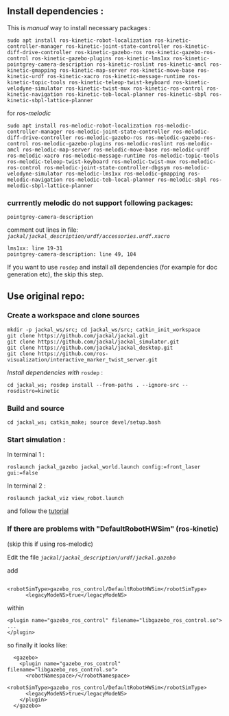 ## Install dependencies :

This is *manual* way to install necessary packages :
```
sudo apt install ros-kinetic-robot-localization ros-kinetic-controller-manager ros-kinetic-joint-state-controller ros-kinetic-diff-drive-controller ros-kinetic-gazebo-ros ros-kinetic-gazebo-ros-control ros-kinetic-gazebo-plugins ros-kinetic-lms1xx ros-kinetic-pointgrey-camera-description ros-kinetic-roslint ros-kinetic-amcl ros-kinetic-gmapping ros-kinetic-map-server ros-kinetic-move-base ros-kinetic-urdf ros-kinetic-xacro ros-kinetic-message-runtime ros-kinetic-topic-tools ros-kinetic-teleop-twist-keyboard ros-kinetic-velodyne-simulator ros-kinetic-twist-mux ros-kinetic-ros-control ros-kinetic-navigation ros-kinetic-teb-local-planner ros-kinetic-sbpl ros-kinetic-sbpl-lattice-planner
```
for *ros-melodic*
```
sudo apt install ros-melodic-robot-localization ros-melodic-controller-manager ros-melodic-joint-state-controller ros-melodic-diff-drive-controller ros-melodic-gazebo-ros ros-melodic-gazebo-ros-control ros-melodic-gazebo-plugins ros-melodic-roslint ros-melodic-amcl ros-melodic-map-server ros-melodic-move-base ros-melodic-urdf ros-melodic-xacro ros-melodic-message-runtime ros-melodic-topic-tools ros-melodic-teleop-twist-keyboard ros-melodic-twist-mux ros-melodic-ros-control ros-melodic-joint-state-controller-dbgsym ros-melodic-velodyne-simulator ros-melodic-lms1xx ros-melodic-gmapping ros-melodic-navigation ros-melodic-teb-local-planner ros-melodic-sbpl ros-melodic-sbpl-lattice-planner

```
### currrently melodic do not support following packages:
```
pointgrey-camera-description
```

comment out lines in file: *`jackal/jackal_description/urdf/accessories.urdf.xacro`*
```
lms1xx: line 19-31
pointgrey-camera-description: line 49, 104
```
If you want to use `rosdep` and install all dependencies (for example for doc generation etc), the skip this step.

## Use original repo:

### Create a workspace and clone sources
```
mkdir -p jackal_ws/src; cd jackal_ws/src; catkin_init_workspace
git clone https://github.com/jackal/jackal.git
git clone https://github.com/jackal/jackal_simulator.git
git clone https://github.com/jackal/jackal_desktop.git
git clone https://github.com/ros-visualization/interactive_marker_twist_server.git
```

*Install dependencies with* `rosdep` : 
```
cd jackal_ws; rosdep install --from-paths . --ignore-src --rosdistro=kinetic
```

### Build and source

```
cd jackal_ws; catkin_make; source devel/setup.bash
```
### Start simulation : 

In terminal 1 :
```
roslaunch jackal_gazebo jackal_world.launch config:=front_laser gui:=false
```
In terminal 2 :
```
roslaunch jackal_viz view_robot.launch
```
and follow the [tutorial](http://docs.ros.org/indigo/api/jackal_tutorials/html/simulation.html)


### If there are problems with "DefaultRobotHWSim" (ros-kinetic)
(skip this if using ros-melodic)

Edit the file *``jackal/jackal_description/urdf/jackal.gazebo``*

add
```
      <robotSimType>gazebo_ros_control/DefaultRobotHWSim</robotSimType>
      <legacyModeNS>true</legacyModeNS>
```
within
``` 
<plugin name="gazebo_ros_control" filename="libgazebo_ros_control.so"> 
... 
</plugin> 
```

so finally it looks like:
```
  <gazebo>
    <plugin name="gazebo_ros_control" filename="libgazebo_ros_control.so">
      <robotNamespace>/</robotNamespace>
      <robotSimType>gazebo_ros_control/DefaultRobotHWSim</robotSimType>
      <legacyModeNS>true</legacyModeNS>
    </plugin>
  </gazebo>
```
